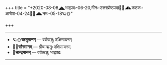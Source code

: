 +++
title = "+2020-08-08◢◣भाद्रपदः-06-20,मीनः-उत्तरप्रोष्ठपदा🌛🌌◢◣कटकः-आश्रेषा-04-24🌌🌞◢◣नभः-05-18🪐🌞"

+++
___________________
- 🪐🌞**ऋतुमानम्** — वर्षऋतुः दक्षिणायनम्
- 🌌🌞**सौरमानम्** — ग्रीष्मऋतुः दक्षिणायनम्
- 🌛**चान्द्रमानम्** — वर्षऋतुः भाद्रपदः
___________________

